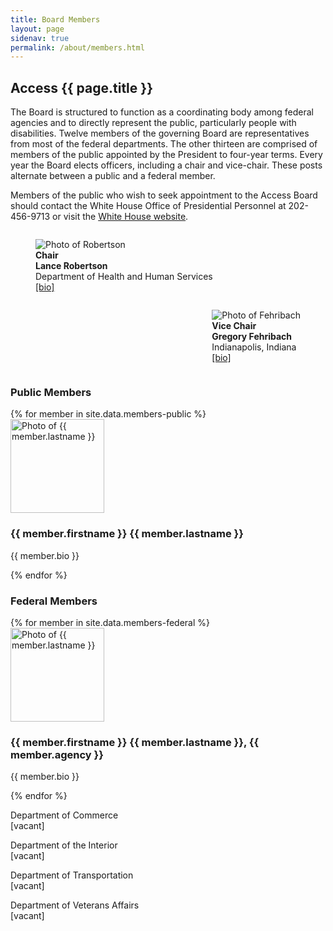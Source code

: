 ```yaml
---
title: Board Members
layout: page
sidenav: true
permalink: /about/members.html
---
```


## Access {{ page.title }}

The Board is structured to function as a coordinating body among federal agencies and to directly represent the public, particularly people with disabilities.  Twelve members of the governing Board are representatives from most of the federal departments.  The other thirteen are comprised of members of the public appointed by the President to four-year terms.  Every year the Board elects officers, including a chair and vice-chair.  These posts alternate between a public and a federal member.

Members of the public who wish to seek appointment to the Access Board should contact the White House Office of Presidential Personnel at 202-456-9713 or visit the [White House website](https://apply.whitehouse.gov).

<figure style="display:block; float:left">
    <img src="{{ site.baseurl }}/images/robertson-hhs.jpg" alt="Photo of Robertson">
    <figcaption style="margin-left:auto; margin-right:right">
        <strong>Chair <br />
        Lance Robertson</strong> <br />
        Department of Health and Human Services <br />
        <a href="#Robertson">[bio]</a>
    </figcaption>
</figure>
<figure style="display:block; float:right">
    <img src="{{ site.baseurl }}/images/fehribach.jpg" alt="Photo of Fehribach">
    <figcaption style="margin-left:auto; margin-right:right">
        <strong>Vice Chair <br />
        Gregory Fehribach</strong> <br />
        Indianapolis, Indiana <br />
        <a href="#Fehribach">[bio]</a>
    </figcaption>
</figure> <br style="clear:both" />

### Public Members

<section class="usa-graphic-list usa-section">
    <div class="grid-container maxw-desktop">
        {% for member in site.data.members-public %}
        <div class="usa-media-block tablet:grid-col" id="{{ member.lastname }}">
            <img src="{{ site.baseurl }}/images/{{ member.image-file }}"
                class="usa-media-block__img circle-15 border-2px" alt="Photo of {{ member.lastname }}" width="150">
            <div class="usa-media-block__body">
                <h3 class="usa-graphic-list__heading">{{ member.firstname }} {{ member.lastname }}</h3>
                <p> {{ member.bio }} </p>
            </div>
        </div>
        {% endfor %}
    </div>
</section>

### Federal Members

<section class="usa-graphic-list usa-section">
    <div class="grid-container maxw-desktop">
        {% for member in site.data.members-federal %}
        <div class="usa-media-block tablet:grid-col" id="{{ member.lastname }}">
            <img src="{{ site.baseurl }}/images/{{ member.image-file }}"
                class="usa-media-block__img circle-15 border-2px" alt="Photo of {{ member.lastname }}" width="150">
            <div class="usa-media-block__body">
                <h3 class="usa-graphic-list__heading">{{ member.firstname }} {{ member.lastname }}, {{ member.agency }}</h3>
                <p> {{ member.bio }} </p>
            </div>
        </div>
        {% endfor %}
        <div class="usa-media-block tablet:grid-col">
            <div class="usa-media-block__body">
                <p> Department of Commerce <br />
                    [vacant]
                </p>
                <p> Department of the Interior <br />
                    [vacant]
                </p>
                <p> Department of Transportation <br />
                    [vacant]
                </p> 
                <p> Department of Veterans Affairs <br />
                    [vacant]
                </p>   
            </div>
        </div>
    </div>
</section>
